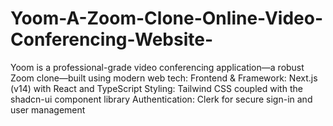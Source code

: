 # Yoom-A-Zoom-Clone-Online-Video-Conferencing-Website-
Yoom is a professional-grade video conferencing application—a robust Zoom clone—built using modern web tech:  Frontend &amp; Framework: Next.js (v14) with React and TypeScript  Styling: Tailwind CSS coupled with the shadcn-ui component library  Authentication: Clerk for secure sign-in and user management
